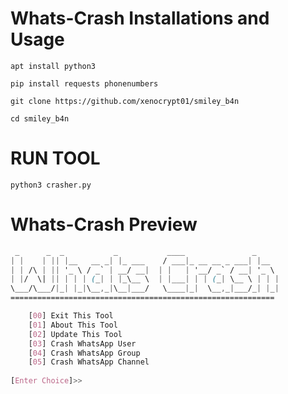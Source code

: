 

# Whats-Crash Installations and Usage
```
apt install python3
```
```
pip install requests phonenumbers
```
```
git clone https://github.com/xenocrypt01/smiley_b4n
```
```
cd smiley_b4n
```
# RUN TOOL
```
python3 crasher.py 
```

# Whats-Crash Preview
```css
 _      _  _           _           ____               _
| |    | || |__   __ _| |_ ___    / ___|_ __ __ _ ___| |__
| | /\ | || '_ \ / _` | __/ __|  | |   | '__/ _` / __| '_ \
| |/  \| || | | | (_| | |_\__ \  | |___| | | (_| \__ \ | | |
\___/\___/|_| |_|\__,_|\__|___/   \____|_|  \__,_|___/_| |_|
===========================================================

    [00] Exit This Tool
    [01] About This Tool
    [02] Update This Tool
    [03] Crash WhatsApp User
    [04] Crash WhatsApp Group
    [05] Crash WhatsApp Channel 
    
[Enter Choice]>> 
```
